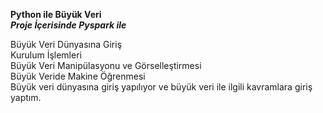 **Python ile Büyük Veri**                 
***Proje İçerisinde  Pyspark ile***            

Büyük Veri Dünyasına Giriş             
Kurulum İşlemleri         
Büyük Veri Manipülasyonu ve Görselleştirmesi           
Büyük Veride Makine Öğrenmesi                    
Büyük veri dünyasına giriş yapılıyor ve büyük veri ile ilgili kavramlara giriş yaptım.
